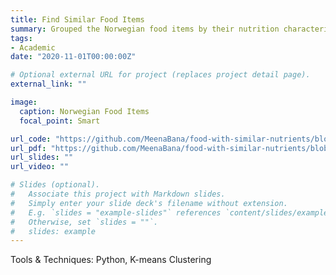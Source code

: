 ```yaml
---
title: Find Similar Food Items
summary: Grouped the Norwegian food items by their nutrition characteristics. 
tags:
- Academic
date: "2020-11-01T00:00:00Z"

# Optional external URL for project (replaces project detail page).
external_link: ""

image:
  caption: Norwegian Food Items
  focal_point: Smart

url_code: "https://github.com/MeenaBana/food-with-similar-nutrients/blob/main/Similar_food_items.ipynb"
url_pdf: "https://github.com/MeenaBana/food-with-similar-nutrients/blob/main/Finding_similar_food_items.pdf"
url_slides: ""
url_video: ""

# Slides (optional).
#   Associate this project with Markdown slides.
#   Simply enter your slide deck's filename without extension.
#   E.g. `slides = "example-slides"` references `content/slides/example-slides.md`.
#   Otherwise, set `slides = ""`.
#   slides: example
---
```

Tools & Techniques: Python, K-means Clustering
